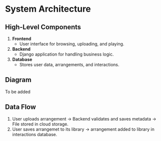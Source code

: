 # System Architecture

## High-Level Components

1. **Frontend**
   - User interface for browsing, uploading, and playing.
2. **Backend**
   - Django application for handling business logic.
3. **Database**
   - Stores user data, arrangements, and interactions.

## Diagram

To be added

## Data Flow

1. User uploads arrangement -> Backend validates and saves metadata -> File stored in cloud storage.
2. User saves arrangemet to its library -> arrangement added to library in interactions database.
